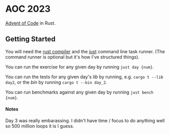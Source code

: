 # AOC 2023

[Advent of Code](https://adventofcode.com/) in Rust.

## Getting Started

You will need the [rust compiler](https://rustup.rs/) and the [just](https://github.com/casey/just)
command line task runner. (The command runner is optional but it's how I've structured things).

You can run the exercise for any given day by running `just day {num}`.

You can run the tests for any given day's _lib_ by running, e.g. `cargo t --lib day2`, or the _bin_
by running `cargo t --bin day_2`.

You can run benchmarks against any given day by running `just bench {num}`.

#### Notes

Day 3 was really embarassing. I didn't have time / focus to do anything well so 500 million loops it
is I guess.
